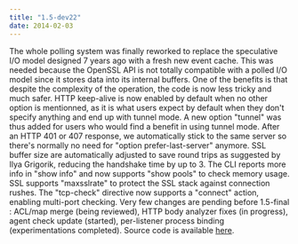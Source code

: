 ```yaml
---
title: "1.5-dev22"
date: 2014-02-03
---
```


The whole polling system was finally reworked to replace the speculative I/O model designed 7 years ago with a fresh new event cache. This was needed because the OpenSSL API is not totally compatible with a polled I/O model since it stores data into its internal buffers. One of the benefits is that despite the complexity of the operation, the code is now less tricky and much safer. HTTP keep-alive is now enabled by default when no other option is mentionned, as it is what users expect by default when they don't specify anything and end up with tunnel mode. A new option "tunnel" was thus added for users who would find a benefit in using tunnel mode. After an HTTP 401 or 407 response, we automatically stick to the same server so there's normally no need for "option prefer-last-server" anymore. SSL buffer size are automatically adjusted to save round trips as suggested by Ilya Grigorik, reducing the handshake time by up to 3. The CLI reports more info in "show info" and now supports "show pools" to check memory usage. SSL supports "maxsslrate" to protect the SSL stack against connection rushes. The "tcp-check" directive now supports a "connect" action, enabling multi-port checking. Very few changes are pending before 1.5-final : ACL/map merge (being reviewed), HTTP body analyzer fixes (in progress), agent check update (started), per-listener process binding (experimentations completed). Source code is available [here](/download/1.5/src/).
